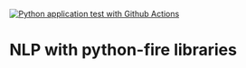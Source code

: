 [![Python application test with Github Actions](https://github.com/sangnguyens/nlp-with-fire/actions/workflows/main.yml/badge.svg)](https://github.com/sangnguyens/nlp-with-fire/actions/workflows/main.yml)

# NLP with python-fire libraries
